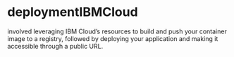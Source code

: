# deploymentIBMCloud
involved leveraging IBM Cloud’s resources to build and push your container image to a registry, followed by deploying your application and making it accessible through a public URL. 
